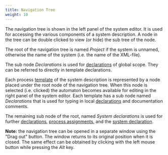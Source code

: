 ```yaml
---
title: Navigation Tree
weight: 10
---
```


The navigation tree is shown in the left panel of the system editor. It is used for accessing the various components of a system description. A node in the tree can be double clicked to view (or hide) the sub tree of the node.

The root of the navigation tree is named _Project_ if the system is unnamed, otherwise the name of the system (i.e. the name of the XML-file).

The sub node _Declarations_ is used for [declarations](/language-reference/system-description/declarations/) of global scope. They can be referred to directly in template declarations.

Each process [template](/language-reference/system-description/templates/) of the system description is represented by a node placed under the root node of the navigation tree. When this node is selected (i.e. clicked) the automaton becomes available for editing in the right panel of the system editor. Each template has a sub node named _Declarations_ that is used for typing in local [declarations](/language-reference/system-description/declarations/) and documentation comments.

The remaining sub node of the root, named _System declarations_ is used for further [declarations](/language-reference/system-description/declarations/), [process assignments](/language-reference/system-description/system-definition/template-instantiation/), and the [system declaration](/language-reference/system-description/system-definition/).

**Note:** the navigation tree can be opened in a separate window using the "Drag out" button. The window returns to its original position when it is closed. The same effect can be obtained by clicking with the left mouse button while pressing the _Alt_ key.